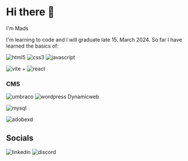 # Hi there 👋
I'm Mads

I'm learning to code and I will graduate late 15. March 2024. So far I have learned the basics of:

![html5](https://img.shields.io/badge/html5-E34F26?style=for-the-badge&logo=html5&logoColor=white)
![css3](https://img.shields.io/badge/css3-1572B6?style=for-the-badge&logo=css3&logoColor=white)
![javascript](https://img.shields.io/badge/javascript-F7DF1E?style=for-the-badge&logo=javascript&logoColor=white)

![vite](https://img.shields.io/badge/vite-646CFF?style=for-the-badge&logo=vite&logoColor=white) + ![react](https://img.shields.io/badge/react-61DAFB?style=for-the-badge&logo=react&logoColor=white) 

### CMS

![umbraco](https://img.shields.io/badge/umrbaco-3544B1?style=for-the-badge&logo=umbraco&logoColor=white)
![wordpress](https://img.shields.io/badge/wordpress-21759B?style=for-the-badge&logo=wordpress&logoColor=white) 
Dynamicweb

![mysql](https://img.shields.io/badge/mysql-4479A1?style=for-the-badge&logo=mysql&logoColor=white)

![adobexd](https://img.shields.io/badge/adobexd-FF61F6?style=for-the-badge&logo=javascript&logoColor=white)

## Socials
![linkedin](https://img.shields.io/badge/linkedin-0A66C2?style=for-the-badge&logo=linkedin&logoColor=white) ![discord](https://img.shields.io/badge/discord-5865F2?style=for-the-badge&logo=discord&logoColor=white)


<!--
**Highog92/Highog92** is a ✨ _special_ ✨ repository because its `README.md` (this file) appears on your GitHub profile.

Here are some ideas to get you started:

- 🔭 I’m currently working on ...
- 🌱 I’m currently learning ...
- 👯 I’m looking to collaborate on ...
- 🤔 I’m looking for help with ...
- 💬 Ask me about ...
- 📫 How to reach me: ...
- 😄 Pronouns: ...
- ⚡ Fun fact: ...
-->
